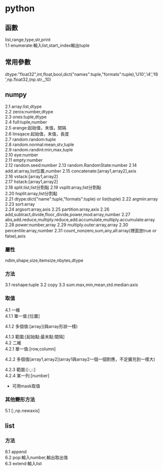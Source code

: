 # python
## 函數
list,range,type,str,print  
1.1 enumerate:輸入list,start_index輸出tuple
## 常用參數
dtype:"float32",int,float,bool,dict("names":tuple,"formats":tuple),'U10','i4','f8',np.float32,(np.str_,10)

## numpy
2.1 array:list,dtype  
2.2 zeros:number,dtype  
2.3 ones:tuple,dtype  
2.4 full:tuple,number  
2.5 arange:起始值，末值，間隔  
2.6 linsqace:起始值，末值，長度  
2.7 random.random:tuple  
2.8 random.normal:mean,stv,tuple  
2.9 random.randint:min,max,tuple  
2.10 eye:number  
2.11 empty:number  
2.12 random.seed:number
2.13 random.RandomState:number
2.14 add.at:array,list位置,number
2.15 concatenate:\[array1,array2\],axis  
2.16 vstack:\[array1,array2\]  
2.17 hstack:\[array1,array2\]  
2.18 split:list,list分割點
2.19 vsplit:array,list分割點  
2.20 hsplit:array,list分割點  
2.21 dtype:dict("name":tuple,"formats":tuple) or list(tuple)
2.22 argmin:array
2.23 sort:array  
2.24 argsort:array,axis
2.25 partition:array,axis
2.26 add,subtract,divide,floor_divide,power,mod:array,number
2.27 abs,add.reduce,multiply.reduce,add.accumulate,multiply.accumulate:array
2.28 power:number,array
2.29 multiply.outer:array,array
2.30 percentile:array,number
2.31 count_nonzero,sum,any,all:array(裡面放true or false),axis
### 屬性
ndim,shape,size,itemsize,nbytes,dtype
### 方法
3.1 reshape:tuple
3.2 copy
3.3 sum.max,min,mean,std.median:axis

### 取值
4.1 一維  
4.1.1 單一值:\[位置\]  

4.1.2 多個值:\[array\](與array形狀一樣)  

4.1.3 範圍:\[起始點:最末點:間隔\]  
4.2 二維  
4.2.1 單一值:\[row,column\]  

4.2.2 多個值\[array1,array2\](array1與array2一個一個對應，不足擴充到一樣大)  

4.2.3 範圍:\[::,::\]  
4.2.4 某一列:\[number\]
* 可用mask取值
### 其他變形方法
5.1 \[:,np.newaxis\]
## list
### 方法
6.1 append  
6.2 pop:輸入number,輸出取出值  
6.3 extend:輸入list  


